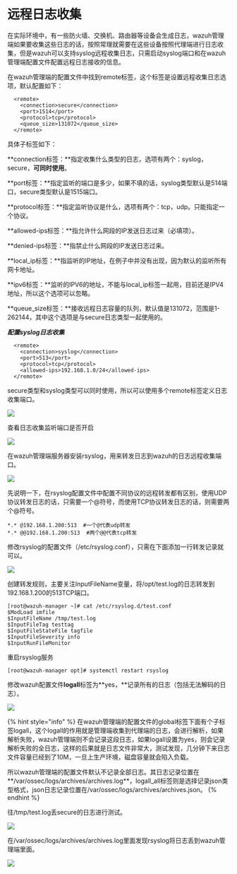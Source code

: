 # 远程日志收集

在实际环境中，有一些防火墙、交换机、路由器等设备会生成日志，wazuh管理端如果要收集这些日志的话，按照常理就需要在这些设备按照代理端进行日志收集，但是wazuh可以支持syslog远程收集日志，只需启动syslog端口和在wazuh管理端配置文件配置远程日志接收的信息。

在wazuh管理端的配置文件中找到remote标签，这个标签是设置远程收集日志选项，默认配置如下：

```
  <remote>
    <connection>secure</connection>
    <port>1514</port>
    <protocol>tcp</protocol>
    <queue_size>131072</queue_size>
  </remote>
```

具体子标签如下：

**connection标签：**指定收集什么类型的日志，选项有两个：syslog，secure，**可同时使用**。

**port标签：**指定监听的端口是多少，如果不填的话，syslog类型默认是514端口，secure类型默认是1515端口。

**protocol标签：**指定监听协议是什么，选项有两个：tcp，udp。只能指定一个协议。

**allowed-ips标签：**指允许什么网段的IP发送日志过来（必填项）。

**denied-ips标签：**指禁止什么网段的IP发送日志过来。

**local\_ip标签：**指监听的IP地址，在例子中并没有出现，因为默认的监听所有网卡地址。

**ipv6标签：**监听的IPV6的地址，不能与local\_ip标签一起用，目前还是IPV4地址，所以这个选项可以忽略。

**queue\_size标签：**接收远程日志容量的队列，默认值是131072，范围是1-262144，其中这个选项是与secure日志类型一起使用的。



_**配置syslog日志收集**_

```
  <remote>
    <connection>syslog</connection>
    <port>513</port>
    <protocol>tcp</protocol>
    <allowed-ips>192.168.1.0/24</allowed-ips>
  </remote>
```

secure类型和syslog类型可以同时使用，所以可以使用多个remote标签定义日志收集端口。

![](<../../../.gitbook/assets/image (47).png>)

查看日志收集监听端口是否开启

![](<../../../.gitbook/assets/image (44) (1).png>)

在wazuh管理端服务器安装rsyslog，用来转发日志到wazuh的日志远程收集端口。

![](<../../../.gitbook/assets/image (49).png>)

先说明一下，在rsyslog配置文件中配置不同协议的远程转发都有区别，使用UDP协议转发日志的话，只需要一个@符号，而使用TCP协议转发日志的话，则需要两个@符号。

```
*.* @192.168.1.200:513  #一个@代表udp转发
*.* @@192.168.1.200:513  #两个@@代表tcp转发
```

修改rsyslog的配置文件（/etc/rsyslog.conf），只需在下面添加一行转发记录就可以。

![](<../../../.gitbook/assets/image (50).png>)

创建转发规则，主要关注InputFileName变量，将/opt/test.log的日志转发到192.168.1.200的513TCP端口。

```
[root@wazuh-manager ~]# cat /etc/rsyslog.d/test.conf
$ModLoad imfile
$InputFileName /tmp/test.log
$InputFileTag testtag
$InputFileStateFile tagfile
$InputFileSeverity info
$InputRunFileMonitor
```

重启rsyslog服务

```
[root@wazuh-manager opt]# systemctl restart rsyslog 
```

修改wazuh配置文件**logall**标签为**yes，**记录所有的日志（包括无法解码的日志）。

![](<../../../.gitbook/assets/image (53).png>)

{% hint style="info" %}
在wazuh管理端的配置文件的global标签下面有个子标签logall，这个logall的作用就是管理端收集到代理端的日志，会进行解析，如果解析失败，wazuh管理端则不会记录这段日志，如果logall设置为yes，则会记录解析失败的全日志，这样的后果就是日志文件非常大，测试发现，几分钟下来日志文件容量已经到了10M，一旦上生产环境，磁盘容量就会陷入负载。

所以wazuh管理端的配置文件默认不记录全部日志。其日志记录位置在**/var/ossec/logs/archives/archives.log**，logall\_all标签则是选择记录json类型格式，json日志记录位置在/var/ossec/logs/archives/archives.json。
{% endhint %}

往/tmp/test.log丢secure的日志进行测试。

![](<../../../.gitbook/assets/image (52).png>)

在/var/ossec/logs/archives/archives.log里面发现rsyslog将日志丢到wazuh管理端里面。

![](<../../../.gitbook/assets/image (51).png>)

